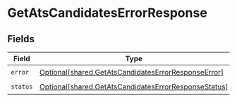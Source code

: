 # GetAtsCandidatesErrorResponse


## Fields

| Field                                                                                                                  | Type                                                                                                                   | Required                                                                                                               | Description                                                                                                            |
| ---------------------------------------------------------------------------------------------------------------------- | ---------------------------------------------------------------------------------------------------------------------- | ---------------------------------------------------------------------------------------------------------------------- | ---------------------------------------------------------------------------------------------------------------------- |
| `error`                                                                                                                | [Optional[shared.GetAtsCandidatesErrorResponseError]](undefined/models/shared/getatscandidateserrorresponseerror.md)   | :heavy_check_mark:                                                                                                     | N/A                                                                                                                    |
| `status`                                                                                                               | [Optional[shared.GetAtsCandidatesErrorResponseStatus]](undefined/models/shared/getatscandidateserrorresponsestatus.md) | :heavy_check_mark:                                                                                                     | N/A                                                                                                                    |